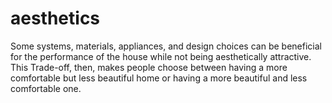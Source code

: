 # aesthetics

Some systems, materials, appliances, and design choices can be beneficial for the performance of the house while not being aesthetically attractive. This Trade-off, then, makes people choose between having a more comfortable but less beautiful home or having a more beautiful and less comfortable one.